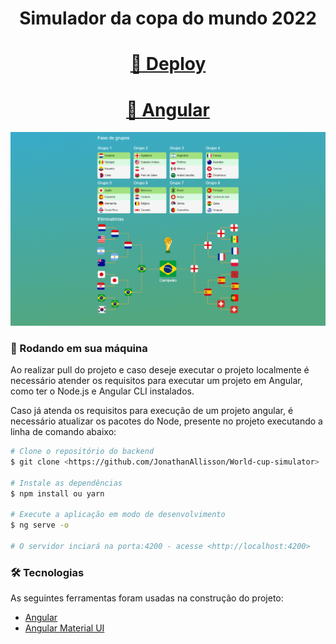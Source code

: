 <h1 align="center">Simulador da copa do mundo 2022</h1>
<h1 align="center">
  <a href="https://world-cup-simulator-ja.vercel.app/">🚀 Deploy</a>
</h1>
<h1 align="center">
  <a href="https://angular.io/">🔗 Angular</a>
</h1>

<div align="center">
  <img src="./github/WorldCupSimulator.png">
</div>

### 🎲 Rodando em sua máquina

Ao realizar pull do projeto e caso deseje executar o projeto localmente é necessário atender os requisitos para executar um projeto em Angular, como ter o Node.js e Angular CLI instalados.

Caso já atenda os requisitos para execução de um projeto angular, é necessário atualizar os pacotes do Node, presente no projeto executando a linha de comando abaixo:

```bash
# Clone o repositório do backend
$ git clone <https://github.com/JonathanAllisson/World-cup-simulator>

# Instale as dependências
$ npm install ou yarn

# Execute a aplicação em modo de desenvolvimento
$ ng serve -o

# O servidor inciará na porta:4200 - acesse <http://localhost:4200>

```

### 🛠 Tecnologias

As seguintes ferramentas foram usadas na construção do projeto:

- [Angular](https://angular.io/)
- [Angular Material UI](https://material.angular.io/)
